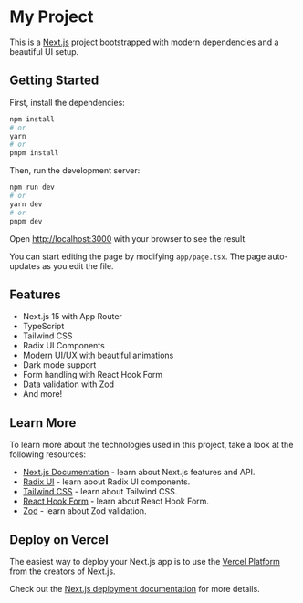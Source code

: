 # My Project

This is a [Next.js](https://nextjs.org/) project bootstrapped with modern dependencies and a beautiful UI setup.

## Getting Started

First, install the dependencies:

```bash
npm install
# or
yarn
# or
pnpm install
```

Then, run the development server:

```bash
npm run dev
# or
yarn dev
# or
pnpm dev
```

Open [http://localhost:3000](http://localhost:3000) with your browser to see the result.

You can start editing the page by modifying `app/page.tsx`. The page auto-updates as you edit the file.

## Features

- Next.js 15 with App Router
- TypeScript
- Tailwind CSS
- Radix UI Components
- Modern UI/UX with beautiful animations
- Dark mode support
- Form handling with React Hook Form
- Data validation with Zod
- And more!

## Learn More

To learn more about the technologies used in this project, take a look at the following resources:

- [Next.js Documentation](https://nextjs.org/docs) - learn about Next.js features and API.
- [Radix UI](https://www.radix-ui.com/) - learn about Radix UI components.
- [Tailwind CSS](https://tailwindcss.com/) - learn about Tailwind CSS.
- [React Hook Form](https://react-hook-form.com/) - learn about React Hook Form.
- [Zod](https://zod.dev/) - learn about Zod validation.

## Deploy on Vercel

The easiest way to deploy your Next.js app is to use the [Vercel Platform](https://vercel.com/new) from the creators of Next.js.

Check out the [Next.js deployment documentation](https://nextjs.org/docs/deployment) for more details. 